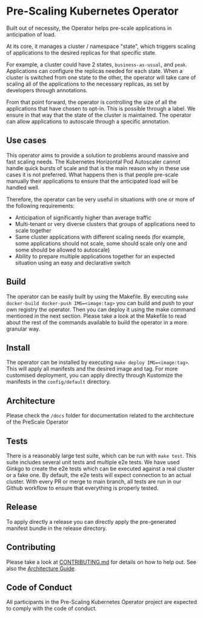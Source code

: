 # Pre-Scaling Kubernetes Operator

Built out of necessity, the Operator helps pre-scale applications in anticipation of load.

At its core, it manages a cluster / namespace "state", 
which triggers scaling of applications to the desired replicas for that specific state. 

For example, a cluster could have 2 states, `business-as-usual`, and `peak`.
Applications can configure the replicas needed for each state. When a cluster is switched from one state to the other, the operator will take care of scaling all of the applications to the necessary replicas, as set by developers through annotations.

From that point forward, the operator is controlling the size of all the applications that have chosen to opt-in. This is possible through a label. We ensure in that way that the state of the cluster is maintained. The operator can allow applications to autoscale through a specific annotation.


## Use cases

This operator aims to provide a solution to problems around massive and fast scaling needs. The Kubernetes Horizontal Pod Autoscaler cannot handle quick bursts of scale and that is the main reason why in these use cases it is not preferred. What happens then is that people pre-scale manually their applications to ensure that the anticipated load will be handled well.

Therefore, the operator can be very useful in situations with one or more of the following requirements:
* Anticipation of significantly higher than average traffic
* Multi-tenant or very diverse clusters that groups of applications need to scale together
* Same cluster applications with different scaling needs (for example, some applications should not scale, some should scale only one and some should be allowed to autoscale)
* Ability to prepare multiple applications together for an expected situation using an easy and declarative switch


## Build
The operator can be easily built by using the Makefile. By executing `make docker-build docker-push IMG=<image:tag>` you can build and push to your own registry the operator. Then you can deploy it using the make command mentioned in the next section. 
Please take a look at the Makefile to read about the rest of the commands available to build the operator in a more granular way.

## Install
The operator can be installed by executing `make deploy IMG=<image:tag>`. This will apply all manifests and the desired image and tag. For more customised deployment, you can apply directly through Kustomize the manifests in the `config/default` directory.

## Architecture
Please check the `/docs` folder for documentation related to the architecture of the PreScale Operator 

## Tests
There is a reasonably large test suite, which can be run with `make test`. This suite includes several unit tests and multiple e2e tests. We have used Ginkgo to create the e2e tests which can be executed against a real cluster or a fake one. By default, the e2e tests will expect connection to an actual cluster. 
With every PR or merge to main branch, all tests are run in our Github workflow to ensure that everything is properly tested.

## Release
To apply directly a release you can directly apply the pre-generated manifest bundle in the release directory.

## Contributing
Please take a look at [CONTRIBUTING.md](CONTRIBUTING.md) for details on how to help out. See also the
[Architecture Guide](docs/ARCHITECTURE.md). 

## Code of Conduct
All participants in the Pre-Scaling Kubernetes Operator project are expected to comply with the code of conduct.